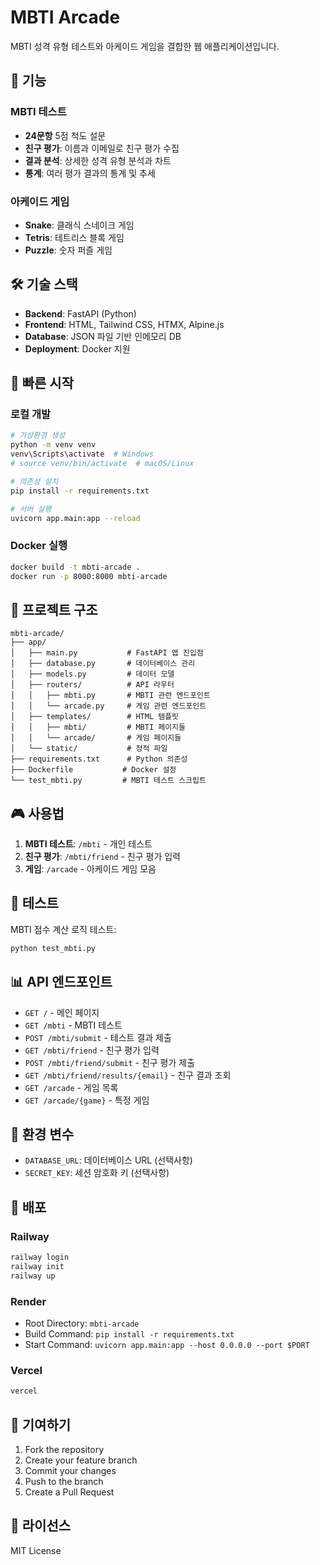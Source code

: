 # MBTI Arcade

MBTI 성격 유형 테스트와 아케이드 게임을 결합한 웹 애플리케이션입니다.

## 🎯 기능

### MBTI 테스트
- **24문항** 5점 척도 설문
- **친구 평가**: 이름과 이메일로 친구 평가 수집
- **결과 분석**: 상세한 성격 유형 분석과 차트
- **통계**: 여러 평가 결과의 통계 및 추세

### 아케이드 게임
- **Snake**: 클래식 스네이크 게임
- **Tetris**: 테트리스 블록 게임  
- **Puzzle**: 숫자 퍼즐 게임

## 🛠 기술 스택

- **Backend**: FastAPI (Python)
- **Frontend**: HTML, Tailwind CSS, HTMX, Alpine.js
- **Database**: JSON 파일 기반 인메모리 DB
- **Deployment**: Docker 지원

## 🚀 빠른 시작

### 로컬 개발
```bash
# 가상환경 생성
python -m venv venv
venv\Scripts\activate  # Windows
# source venv/bin/activate  # macOS/Linux

# 의존성 설치
pip install -r requirements.txt

# 서버 실행
uvicorn app.main:app --reload
```

### Docker 실행
```bash
docker build -t mbti-arcade .
docker run -p 8000:8000 mbti-arcade
```

## 📁 프로젝트 구조

```
mbti-arcade/
├── app/
│   ├── main.py           # FastAPI 앱 진입점
│   ├── database.py       # 데이터베이스 관리
│   ├── models.py         # 데이터 모델
│   ├── routers/          # API 라우터
│   │   ├── mbti.py       # MBTI 관련 엔드포인트
│   │   └── arcade.py     # 게임 관련 엔드포인트
│   ├── templates/        # HTML 템플릿
│   │   ├── mbti/         # MBTI 페이지들
│   │   └── arcade/       # 게임 페이지들
│   └── static/           # 정적 파일
├── requirements.txt      # Python 의존성
├── Dockerfile           # Docker 설정
└── test_mbti.py         # MBTI 테스트 스크립트
```

## 🎮 사용법

1. **MBTI 테스트**: `/mbti` - 개인 테스트
2. **친구 평가**: `/mbti/friend` - 친구 평가 입력
3. **게임**: `/arcade` - 아케이드 게임 모음

## 🧪 테스트

MBTI 점수 계산 로직 테스트:
```bash
python test_mbti.py
```

## 📊 API 엔드포인트

- `GET /` - 메인 페이지
- `GET /mbti` - MBTI 테스트
- `POST /mbti/submit` - 테스트 결과 제출
- `GET /mbti/friend` - 친구 평가 입력
- `POST /mbti/friend/submit` - 친구 평가 제출
- `GET /mbti/friend/results/{email}` - 친구 결과 조회
- `GET /arcade` - 게임 목록
- `GET /arcade/{game}` - 특정 게임

## 🔧 환경 변수

- `DATABASE_URL`: 데이터베이스 URL (선택사항)
- `SECRET_KEY`: 세션 암호화 키 (선택사항)

## 📝 배포

### Railway
```bash
railway login
railway init
railway up
```

### Render
- Root Directory: `mbti-arcade`
- Build Command: `pip install -r requirements.txt`
- Start Command: `uvicorn app.main:app --host 0.0.0.0 --port $PORT`

### Vercel
```bash
vercel
```

## 🤝 기여하기

1. Fork the repository
2. Create your feature branch
3. Commit your changes
4. Push to the branch
5. Create a Pull Request

## 📄 라이선스

MIT License 